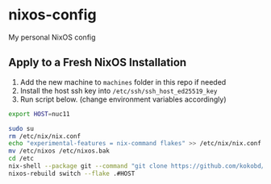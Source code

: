 # nixos-config

My personal NixOS config

## Apply to a Fresh NixOS Installation

1. Add the new machine to `machines` folder in this repo if needed
2. Install the host ssh key into `/etc/ssh/ssh_host_ed25519_key`
3. Run script below. (change environment variables accordingly)

```sh
export HOST=nuc11

sudo su
rm /etc/nix/nix.conf
echo "experimental-features = nix-command flakes" >> /etc/nix/nix.conf
mv /etc/nixos /etc/nixos.bak
cd /etc
nix-shell --package git --command "git clone https://github.com/kokobd/nixos-config.git"
nixos-rebuild switch --flake .#HOST
```
